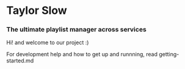 # Taylor Slow
### The ultimate playlist manager across services

Hi! and welcome to our project :)

For development help and how to get up and runnning, read getting-started.md

